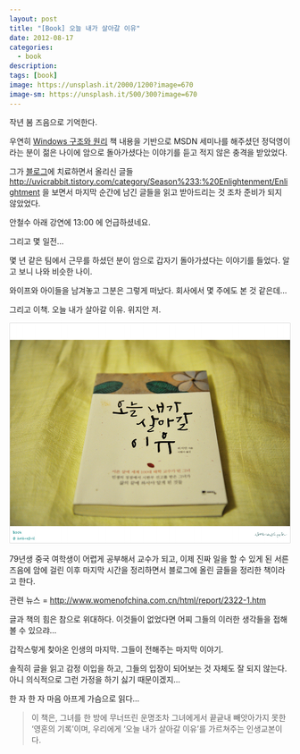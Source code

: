 ```yaml
---
layout: post
title: "[Book] 오늘 내가 살아갈 이유"
date: 2012-08-17
categories:
  - book
description:
tags: [book]
image: https://unsplash.it/2000/1200?image=670
image-sm: https://unsplash.it/500/300?image=670
---
```


작년 봄 즈음으로 기억한다.

우연히 [Windows 구조와 원리](http://www.aladin.co.kr/shop/wproduct.aspx?ISBN=8979143966) 책 내용을 기반으로 MSDN 세미나를 해주셨던 정덕영이라는 분이
젊은 나이에 암으로 돌아가셨다는 이야기를 듣고 적지 않은 충격을 받았었다.

<!--more-->

그가 [블로그](http://uvicrabbit.tistory.com/)에 치료하면서 올리신 글들
http://uvicrabbit.tistory.com/category/Season%233:%20Enlightenment/Enlightment 을 보면서
마지막 순간에 남긴 글들을 읽고 받아드리는 것 조차 준비가 되지 않았었다.

안철수 아래 강연에 13:00 에 언급하셨네요.

그리고 몇 일전…

몇 년 같은 팀에서 근무를 하셨던 분이 암으로 갑자기 돌아가셨다는 이야기를 들었다.
알고 보니 나와 비슷한 나이.

와이프와 아이들을 남겨놓고 그분은 그렇게 떠났다.
회사에서 몇 주에도 본 것 같은데…

그리고 이책. 오늘 내가 살아갈 이유. 위지안 저.

![img](https://raw.githubusercontent.com/tkhwang/tkhwang-etc/master/img/photobucket/DSC_6539.JPG)

79년생 중국 여학생이 어렵게 공부해서 교수가 되고, 이제 진짜 일을 할 수 있게 된 서른 즈음에 암에 걸린 이후
마지막 시간을 정리하면서 블로그에 올린 글들을 정리한 책이라고 한다.

관련 뉴스 = http://www.womenofchina.com.cn/html/report/2322-1.htm

글과 책의 힘은 참으로 위대하다.
이것들이 없었다면 어찌 그들의 이러한 생각들을 접해볼 수 있으랴…

갑작스렇게 찾아온 인생의 마지막.
그들이 전해주는 마지막 이야기.

솔직히 글을 읽고 감정 이입을 하고, 그들의 입장이 되어보는 것 자체도 잘 되지 않는다.
아니 의식적으로 그런 가정을 하기 싫기 때문이겠지…

한 자 한 자 마음 아프게 가슴으로 읽다…

>이 책은, 그녀를 한 방에 무너뜨린 운명조차
>그녀에게서 끝긑내 빼앗아가지 못한 ‘영혼의 기록’이며,
>우리에게 ‘오늘 내가 살아갈 이유’를 가르쳐주는 인생교본이다.
